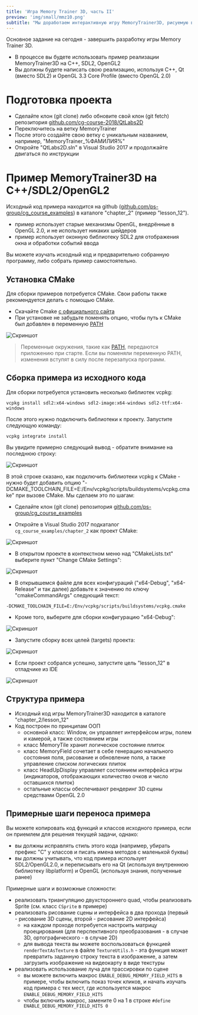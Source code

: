 ```yaml
---
title: 'Игра Memory Trainer 3D, часть II'
preview: 'img/small/mmz10.png'
subtitle: "Мы доработаем интерактивную игру MemoryTrainer3D, рисуемую в 3D пространстве и позволяющую мышью активировать 3D объекты."
---
```


Основное задание на сегодня - завершить разработку игры Memory Trainer 3D.

* В процессе вы будете использовать пример реализации MemoryTrainer3D на C++, SDL2, OpenGL2
* Вы должны будете написать свою реализацию, используя C++, Qt (вместо SDL2) и OpenGL 3.3 Core Profile (вместо OpenGL 2.0)

# Подготовка проекта

* Сделайте клон (git clone) либо обновите свой клон (git fetch) репозитория [github.com/cg-course-2018/QtLabs2D](https://github.com/cg-course-2018/QtLabs2D)
* Переключитесь на ветку MemoryTrainer
* После этого создайте свою ветку с уникальным названием, например, "MemoryTrainer_%ФАМИЛИЯ%"
* Откройте "QtLabs2D.sln" в Visual Studio 2017 и продолжайте двигаться по инструкции

# Пример MemoryTrainer3D на C++/SDL2/OpenGL2

Исходный код примера находится на github ([github.com/ps-group/cg_course_examples](https://github.com/ps-group/cg_course_examples)) в каталоге "chapter_2" (пример "lesson_12").

- пример использует старые механизмы OpenGL, внедрённые в OpenGL 2.0, и не использует никаких шейдеров
- пример использует оконную библиотеку SDL2 для отображения окна и обработки событий ввода

Вы можете изучать исходный код и предварительно собранную программу, либо собрать пример самостоятельно.

## Установка CMake

Для сборки примеров потребуется CMake. Свои работы также рекомендуется делать с помощью CMake.

- Скачайте Cmake [с официального сайта](https://cmake.org/download/)
- При установке не забудьте поменять опцию, чтобы путь к CMake был добавлен в переменную [PATH](http://superuser.com/questions/284342/what-are-path-and-other-environment-variables-and-how-can-i-set-or-use-them)

![Скриншот](img/ui/cmake_add_to_path.png)

>Переменные окружения, такие как [PATH](http://superuser.com/questions/284342/what-are-path-and-other-environment-variables-and-how-can-i-set-or-use-them), передаются приложению при старте. Если вы поменяли переменную PATH, изменения вступят в силу после перезапуска программ.

## Сборка примера из исходного кода

Для сборки потребуется установить несколько библиотек vcpkg:

```
vcpkg install sdl2:x64-windows sdl2-image:x64-windows sdl2-ttf:x64-windows
```

После этого нужно подключить библиотеки к проекту. Запустите следующую команду:

```
vcpkg integrate install
```

Вы увидите примерно следующий вывод - обратите внимание на последнюю строку:

![Скриншот](img/ui/vcpkg_toolchain_file.png)

В этой строке сказано, как подключить библиотеки vcpkg к CMake - нужно будет добавить опцию "-DCMAKE_TOOLCHAIN_FILE=E:/Env/vcpkg/scripts/buildsystems/vcpkg.cmake" при вызове CMake. Мы сделаем это по шагам:

* Сделайте клон (git clone) репозитория [github.com/ps-group/cg_course_examples](https://github.com/ps-group/cg_course_examples)

* Откройте в Visual Studio 2017 подкаталог `cg_course_examples/chapter_2` как проект CMake:

![Скриншот](img/ui/vs_open_as_cmake_project.png)

* В открытом проекте в контекстном меню над "CMakeLists.txt" выберите пункт "Change CMake Settings":

![Скриншот](img/ui/vs_change_cmake_settings.png)

* В открывшемся файле для всех конфигураций ("x64-Debug", "x64-Release" и так далее) добавьте к значению по ключу "cmakeCommandArgs" следующий текст:

```
-DCMAKE_TOOLCHAIN_FILE=E:/Env/vcpkg/scripts/buildsystems/vcpkg.cmake
```

* Кроме того, выберите для сборки конфигурацию "x64-Debug":

![Скриншот](img/ui/vs_cmake_toolchain_file.png)

* Запустите сборку всех целей (targets) проекта:

![Скриншот](img/ui/vs_cmake_build_all.png)

* Если проект собрался успешно, запустите цель "lesson_12" в отладчике из IDE

![Скриншот](img/ui/vs_select_startup_item.png)

## Структура примера

* Исходный код игры MemoryTrainer3D находится в каталоге "chapter_2/lesson_12"
* Код построен по принципам ООП
    * основной класс: Window, он управляет интерфейсом игры, полем и камерой, а также состоянием игры
    * класс MemoryTile хранит логическое состояние плиток
    * класс MemoryField сочетает в себе генерацию начального состояния поля, рисование и обновление поля, а также управление списком логических плиток
    * класс HeadUpDisplay управляет состоянием интерфейса игры (индикаторов, отображающих количество очков и число оставшихся плиток)
    * остальные классы обеспечивают рендеринг 3D сцены средствами OpenGL 2.0

## Примерные шаги переноса примера

Вы можете копировать код функций и классов исходного примера, если он приемлем для решения текущей задачи, однако:

* вы должны исправлять стиль этого кода (например, убирать префикс "C" у классов и писать имена методов с маленькой буквы)
* вы должны учитывать, что код примера использует SDL2/OpenGL2.0, и переписывать его на Qt (используя внутреннюю библиотеку libplatform) и OpenGL (используя знания, полученные ранее)

Примерные шаги и возможные сложности:

* реализовать триангуляцию двухстороннего quad, чтобы реализовать Sprite (см. класс `CSprite` в примере)
* реализовать рисование сцены и интерфейса в два прохода (первый - рисование 3D сцены, второй - рисование 2D интерфейса)
    * на каждом проходе потребуется настроить матрицу проецирования (для перспективного преобразования - в случае 3D, ортографического - в случае 2D)
    * для вывода текста вы можете воспользоваться функцией `renderTextAsTexture` в файле `TextureUtils.h` - эта функция может превратить заданную строку текста в изображение, а затем загрузить изображение на видеокарту в виде текстуры
* реализовать использование луча для трассировки по сцене
    * вы можете включить макрос `ENABLE_DEBUG_MEMORY_FIELD_HITS` в примере, чтобы включить показ точек кликов, и начать изучать код примера с тех мест, где используется макрос `ENABLE_DEBUG_MEMORY_FIELD_HITS`
    * чтобы включить макрос, замените 0 на 1 в строке `#define ENABLE_DEBUG_MEMORY_FIELD_HITS 0`
